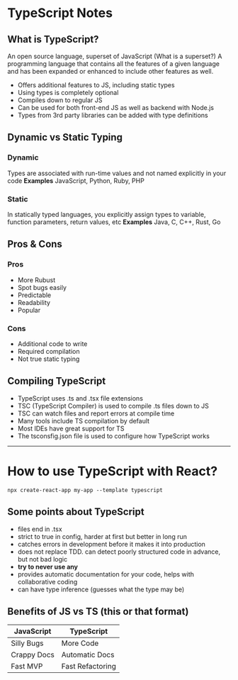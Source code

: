 # TypeScript Notes

## What is TypeScript?

An open source language, superset of JavaScript (What is a superset?) A programming language that contains all the features of a given language and has been expanded or enhanced to include other features as well.

- Offers additional features to JS, including static types
- Using types is completely optional
- Compiles down to regular JS
- Can be used for both front-end JS as well as backend with Node.js
- Types from 3rd party libraries can be added with type definitions

## Dynamic vs Static Typing

### Dynamic

Types are associated with run-time values and not named explicitly in your code
**Examples**
JavaScript, Python, Ruby, PHP

### Static

In statically typed languages, you explicitly assign types to variable, function parameters, return values, etc
**Examples**
Java, C, C++, Rust, Go

## Pros & Cons

### Pros

- More Rubust
- Spot bugs easily
- Predictable
- Readability
- Popular

### Cons

- Additional code to write
- Required compilation
- Not true static typing

## Compiling TypeScript

- TypeScript uses .ts and .tsx file extensions
- TSC (TypeScript Compiler) is used to compile .ts files down to JS
- TSC can watch files and report errors at compile time
- Many tools include TS compilation by default
- Most IDEs have great support for TS
- The tsconsfig.json file is used to configure how TypeScript works

---

# How to use TypeScript with React?

`npx create-react-app my-app --template typescript`

## Some points about TypeScript

- files end in .tsx
- strict to true in config, harder at first but better in long run
- catches errors in development before it makes it into production
- does not replace TDD. can detect poorly structured code in advance, but not bad logic
- **try to never use any**
- provides automatic documentation for your code, helps with collaborative coding
- can have type inference (guesses what the type may be)

## Benefits of JS vs TS (this or that format)

| JavaScript  | TypeScript       |
| ----------- | ---------------- |
| Silly Bugs  | More Code        |
| Crappy Docs | Automatic Docs   |
| Fast MVP    | Fast Refactoring |
